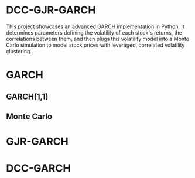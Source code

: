 # DCC-GJR-GARCH

This project showcases an advanced GARCH implementation in Python. It determines parameters defining the volatility of each stock's returns, the correlations between them, and then plugs this volatility model into a Monte Carlo simulation to model stock prices with leveraged, correlated volatility clustering.

# GARCH

## GARCH(1,1)

## Monte Carlo

# GJR-GARCH

# DCC-GARCH
